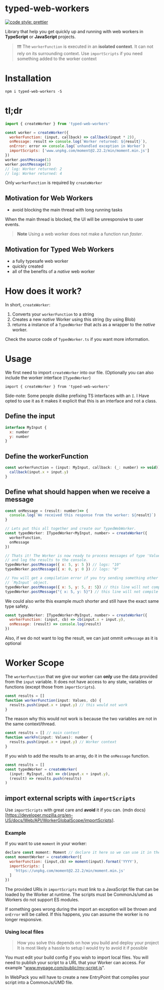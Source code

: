 # typed-web-workers
[![code style: prettier](https://img.shields.io/badge/code_style-prettier-ff69b4.svg)](https://github.com/prettier/prettier)

Library that help you get quickly up and running with web workers in **TypeScript** or **JavaScript** projects.

> ❗️❗️❗️ The `workerFunction` is executed in an **isolated context**. It can not rely on its surrounding context. Use `importScripts` if you need something added to the worker context

# Installation
`npm i typed-web-workers -S`

# tl;dr

```javascript
import { createWorker } from 'typed-web-workers'

const worker = createWorker({
  workerFunction: (input, callback) => callback(input * 2)),
  onMessage: result => console.log(`Worker returned: ${result}`),
  onError: error => console.log(`unhandled exception in Worker`)
  importScripts: ['www.unpkg.com/moment@2.22.2/min/moment.min.js']
})
worker.postMessage(1)
worker.postMessage(2)
// log: Worker returned: 2
// log: Worker returned: 4
```
Only `workerFunction` is required by `createWorker`

## Motivation for Web Workers
- avoid blocking the main thread with long running tasks

When the main thread is blocked, the UI will be unresponsive to user events.

> **Note** Using a web worker does not make a function run _faster_.

## Motivation for Typed Web Workers
- a fully typesafe web worker
- quickly created
- all of the benefits of a _native_ web worker


# How does it work?
In short, `createWorker`:
1. Converts your `workerFunction` to a string
2. Creates a new _native_ Worker using this string (by using Blob)
3. returns a instance of a `TypedWorker` that acts as a wrapper to the _native_ worker.

Check the source code of `TypedWorker.ts` if you want more information.

# Usage
We first need to import `createWorker` into our file. (Optionally you can also include the worker interface `ITypedWorker`)

`import { createWorker } from 'typed-web-workers'`

Side-note: Some people dislike prefixing TS interfaces with an `I`. I Have opted to use it as it makes it explicit that this is an interface and not a class.

## Define the input
```javascript
interface MyInput {
  x: number
  y: number
}
```
## Define the workerFunction
```javascript
const workerFunction = (input: MyInput, callback: (_: number) => void)) => {
  callback(input.x + input.y)
}
```
## Define what should happen when we receive a message
```javascript
const onMessage = (result: number)=> {
  console.log(`We received this response from the worker: ${result}`)
}

// Lets put this all together and create our TypedWebWorker.
const typedWorker: ITypedWorker<MyInput, number> = createWorker({
  workerFunction,
  onMessage
})

// Thats it! The Worker is now ready to process messages of type 'Values'
// and log the results to the console.
typedWorker.postMessage({ x: 5, y: 5 }) // logs: "10"
typedWorker.postMessage({ x: 0, y: 0 }) // logs: "0"

// You will get a compilation error if you try sending something other than a
// `MyInput` object.
typedWorker.postMessage({ x: 5, y: 5, z: 5}) // this line will not compile
typedWorker.postMessage("{ x: 5, y: 5}") // this line will not compile

```

We could also write this example *much* shorter and still have the exact same type safety.

```javascript
const typedWorker: ITypedWorker<MyInput, number> = createWorker({
  workerFunction: (input, cb) => cb(input.x + input.y),
  onMessage: (result) => console.log(result)
})
```

Also, if we do not want to log the result, we can just ommit `onMessage` as it is optional

# Worker Scope
The `workerFunction` that we give our worker can **only** use the data provided from the `input` variable.
It does not have access to any state, variables or functions (except those from `importScripts`).

```javascript
const results = []
function workerFunction(input: Values, cb) {
  results.push(input.x + input.y) // this would not work
}
```
The reason why this would not work is because the two variables are not in the same context/thread.

```javascript
const results = [] // main context
function workFn(input: Values): number {
  results.push(input.x + input.y) // Worker context
}
```

If you wish to add the results to an array, do it in the `onMessage` function.
```javascript
const results = []
const typedWorker = createWorker(
  (input: MyInput, cb) => cb(input.x + input.y),
  (result) => results.push(results)
)
```

## import external scripts with `importScripts`
 Use `importScripts` with great care and **avoid** it if you can. (mdn docs)[https://developer.mozilla.org/en-US/docs/Web/API/WorkerGlobalScope/importScripts].

### Example
If you want to use `moment` in your worker:

```javascript
declare const moment: Moment // declare it here so we can use it in the workerFunction
const momentWorker = createWorker({
  workerFunction: (input,cb) => moment(input).format('YYYY'),
  importScripts: [
    'https://unpkg.com/moment@2.22.2/min/moment.min.js'
  ]
})
```
The provided URIs in `importScripts` must link to a JavaScript file that can be loaded by the Worker at runtime. The scripts must be CommonJs/umd as Workers do not support ES modules.

If something goes wrong during the import an exception will be thrown and `onError` will be called. If this happens, you can assume the worker is no longer responsive.

### Using local files
> How you solve this depends on how you build and deploy your project
> It is most likely a hassle to setup
> I would try to avoid it if possible

You must edit your build config if you wish to import local files. You will need to publish your script to a URL that your Worker can access. For example "www.mypage.com/public/my-script.js".

In WebPack you will have to create a new EntryPoint that compiles your script into a CommonJs/UMD file.